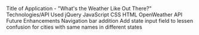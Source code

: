 Title of Application - "What's the Weather Like Out There?"
Technologies/API Used 
  jQuery
  JavaScript
  CSS
  HTML
  OpenWeather API
Future Enhancements
  Navigation bar addition 
  Add state input field to lessen confusion for cities with same names in different states
